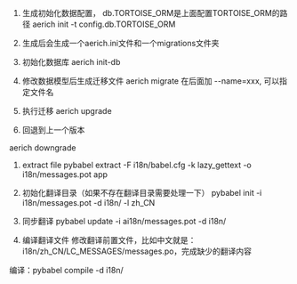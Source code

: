 1. 生成初始化数据配置， db.TORTOISE_ORM是上面配置TORTOISE_ORM的路径
aerich init -t config.db.TORTOISE_ORM
2. 生成后会生成一个aerich.ini文件和一个migrations文件夹
3. 初始化数据库
aerich init-db
4. 修改数据模型后生成迁移文件
aerich migrate  在后面加 --name=xxx, 可以指定文件名
5. 执行迁移
aerich upgrade

6. 回退到上一个版本

aerich downgrade


1. extract file
pybabel extract -F i18n/babel.cfg -k lazy_gettext -o i18n/messages.pot app

2. 初始化翻译目录（如果不存在翻译目录需要处理一下）
pybabel init -i i18n/messages.pot -d i18n/ -l zh_CN

3. 同步翻译
pybabel update -i ai18n/messages.pot -d i18n/

4. 编译翻译文件
修改翻译前置文件，比如中文就是：i18n/zh_CN/LC_MESSAGES/messages.po，完成缺少的翻译内容

编译：pybabel compile -d i18n/